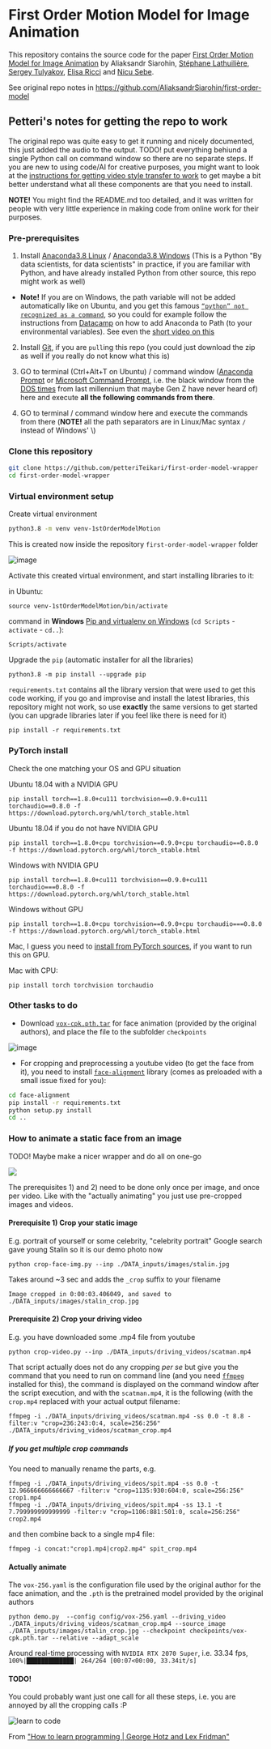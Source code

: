 # First Order Motion Model for Image Animation

This repository contains the source code for the paper [First Order Motion Model for Image Animation](https://papers.nips.cc/paper/8935-first-order-motion-model-for-image-animation) by Aliaksandr Siarohin, [Stéphane Lathuilière](http://stelat.eu), [Sergey Tulyakov](http://stulyakov.com), [Elisa Ricci](http://elisaricci.eu/) and [Nicu Sebe](http://disi.unitn.it/~sebe/).

See original repo notes in https://github.com/AliaksandrSiarohin/first-order-model

## Petteri's notes for getting the repo to work 

The original repo was quite easy to get it running and nicely documented, this just added the audio to the output. TODO! put everything behiund a single Python call on command window so there are no separate steps. If you are new to using code/AI for creative purposes, you might want to look at the [instructions for getting video style transfer to work](https://github.com/petteriTeikari/ReReVST-UX-Wrapper) to get maybe a bit better understand what all these components are that you need to install.

**NOTE!** You might find the README.md too detailed, and it was written for people with very little experience in making code from online work for their purposes.

### Pre-prerequisites

1) Install [Anaconda3.8 Linux](https://www.anaconda.com/products/individual/download-success) / [Anaconda3.8 Windows](https://www.anaconda.com/products/individual) (This is a Python "By data scientists, for data scientists" in practice, if you are familiar with Python, and have already installed Python from other source, this repo might work as well)

* **Note!** If you are on Windows, the path variable will not be added automatically like on Ubuntu, and you get this famous [`“python” not recognized as a command`](https://stackoverflow.com/questions/7054424/python-not-recognized-as-a-command), so you could for example follow the instructions from [Datacamp](https://www.datacamp.com/community/tutorials/installing-anaconda-windows) on how to add Anaconda to Path (to your environmental variables). See even the [short video on this](https://youtu.be/mf5u2chPBjY?t=15m45s)

2) Install [Git](https://git-scm.com/book/en/v2/Getting-Started-Installing-Git), if you are `pull`ing this repo (you could just download the zip as well if you really do not know what this is)

3) GO to terminal (Ctrl+Alt+T on Ubuntu) / command window ([Anaconda Prompt](https://problemsolvingwithpython.com/01-Orientation/01.03-Installing-Anaconda-on-Windows/) or [Microsoft Command Prompt](https://www.howtogeek.com/235101/10-ways-to-open-the-command-prompt-in-windows-10/), i.e. the black window from the [DOS times](https://en.wikipedia.org/wiki/DOS) from last millennium that maybe Gen Z have never heard of) here and execute **all the following commands from there**.

4) GO to terminal / command window here and execute the commands from there (**NOTE!** all the path separators are in Linux/Mac syntax `/` instead of Windows' \\)

### Clone this repository

```bash
git clone https://github.com/petteriTeikari/first-order-model-wrapper
cd first-order-model-wrapper
```

### Virtual environment setup

Create virtual environment

```bash
python3.8 -m venv venv-1stOrderModelMotion
```

This is created now inside the repository `first-order-model-wrapper` folder

![image](https://user-images.githubusercontent.com/1060514/115708548-d3380900-a378-11eb-80b3-80ca2422704b.png)

Activate this created virtual environment, and start installing libraries to it:

in Ubuntu:
```
source venv-1stOrderModelMotion/bin/activate
```

command in **Windows** [Pip and virtualenv on Windows](https://programwithus.com/learn/python/pip-virtualenv-windows) (`cd Scripts` - `activate` - `cd..`):

```
Scripts/activate
```

Upgrade the `pip` (automatic installer for all the libraries)

```
python3.8 -m pip install --upgrade pip
```

`requirements.txt` contains all the library version that were used to get this code working, if you go and improvise and install the latest libraries, this repository might not work, so use **exactly** the same versions to get started (you can upgrade libraries later if you feel like there is need for it)

```
pip install -r requirements.txt
```

### PyTorch install

Check the one matching your OS and GPU situation

Ubuntu 18.04 with a NVIDIA GPU

```
pip install torch==1.8.0+cu111 torchvision==0.9.0+cu111 torchaudio==0.8.0 -f https://download.pytorch.org/whl/torch_stable.html
```

Ubuntu 18.04 if you do not have NVIDIA GPU

```
pip install torch==1.8.0+cpu torchvision==0.9.0+cpu torchaudio==0.8.0 -f https://download.pytorch.org/whl/torch_stable.html
```

Windows with NVIDIA GPU

```
pip install torch==1.8.0+cu111 torchvision==0.9.0+cu111 torchaudio===0.8.0 -f https://download.pytorch.org/whl/torch_stable.html
```

Windows without GPU

```
pip install torch==1.8.0+cpu torchvision==0.9.0+cpu torchaudio===0.8.0 -f https://download.pytorch.org/whl/torch_stable.html
```

Mac, I guess you need to [install from PyTorch sources](https://github.com/pytorch/pytorch#from-source), if you want to run this on GPU.

Mac with CPU:

```
pip install torch torchvision torchaudio
```


### Other tasks to do 

* Download [`vox-cpk.pth.tar`](https://drive.google.com/file/d/1_v_xW1V52gZCZnXgh1Ap_gwA9YVIzUnS/view?usp=sharing) for face animation (provided by the original authors), and place the file to the subfolder `checkpoints`

![image](https://user-images.githubusercontent.com/1060514/115708627-eba82380-a378-11eb-98db-b106e51876df.png)

* For cropping and preprocessing a youtube video (to get the face from it), you need to install [`face-alignment`](https://github.com/1adrianb/face-alignment) library (comes as preloaded with a small issue fixed for you):

```bash
cd face-alignment
pip install -r requirements.txt
python setup.py install
cd ..
```

### How to animate a static face from an image

TODO! Maybe make a nicer wrapper and do all on one-go

![](doc/workflow.png)

The prerequisites 1) and 2) need to be done only once per image, and once per video. Like with the "actually animating" you just use pre-cropped images and videos.

#### Prerequisite 1) Crop your static image 

E.g. portrait of yourself or some celebrity, "celebrity portrait" Google search gave young Stalin so it is our demo photo now

```
python crop-face-img.py --inp ./DATA_inputs/images/stalin.jpg
```

Takes around ~3 sec and adds the `_crop` suffix to your filename

```
Image cropped in 0:00:03.406049, and saved to ./DATA_inputs/images/stalin_crop.jpg
```

#### Prerequisite 2) Crop your driving video

E.g. you have downloaded some .mp4 file from youtube

```
python crop-video.py --inp ./DATA_inputs/driving_videos/scatman.mp4
```

That script actually does not do any cropping _per se_ but give you the command that you need to run on command line (and you need [`ffmpeg`](https://ffmpeg.org/download.html) installed for this), the command is displayed on the command window after the script execution, and with the `scatman.mp4`, it is the following (with the `crop.mp4` replaced with your actual output filename:

```
ffmpeg -i ./DATA_inputs/driving_videos/scatman.mp4 -ss 0.0 -t 8.8 -filter:v "crop=236:243:0:4, scale=256:256" ./DATA_inputs/driving_videos/scatman_crop.mp4
```

##### If you get multiple crop commands

You need to manually rename the parts, e.g.

```
ffmpeg -i ./DATA_inputs/driving_videos/spit.mp4 -ss 0.0 -t 12.966666666666667 -filter:v "crop=1135:930:604:0, scale=256:256" crop1.mp4
ffmpeg -i ./DATA_inputs/driving_videos/spit.mp4 -ss 13.1 -t 7.799999999999999 -filter:v "crop=1106:881:501:0, scale=256:256" crop2.mp4
```

and then combine back to a single mp4 file:

```
ffmpeg -i concat:"crop1.mp4|crop2.mp4" spit_crop.mp4
```

#### Actually animate

The `vox-256.yaml` is the configuration file used by the original author for the face animation, and the `.pth` is the pretrained model provided by the original authors

```
python demo.py  --config config/vox-256.yaml --driving_video ./DATA_inputs/driving_videos/scatman_crop.mp4 --source_image ./DATA_inputs/images/stalin_crop.jpg --checkpoint checkpoints/vox-cpk.pth.tar --relative --adapt_scale
```

Around real-time processing with `NVIDIA RTX 2070 Super`, i.e. 33.34 fps, `100%|█████████████| 264/264 [00:07<00:00, 33.34it/s]`

#### TODO! 

You could probably want just one call for all these steps, i.e. you are annoyed by all the cropping calls :P

![learn to code](doc/learn_to_code.png)

From ["How to learn programming | George Hotz and Lex Fridman"](https://youtu.be/NjYICpXJ03M)

